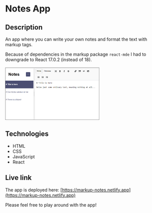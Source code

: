 # Notes App

## Description
An app where you can write your own notes and format the text with markup tags. 

Because of dependencies in the markup package `react-mde` I had to downgrade to React 17.0.2 (instead of 18).
<br/>
<br/>
<img src="my-notes.png" alt="Screenshot." width="300px"/>

## Technologies
- HTML
- CSS
- JavaScript
- React

## Live link
The app is deployed here:
[https://markup-notes.netlify.app](https://markup-notes.netlify.app)

Please feel free to play around with the app!
